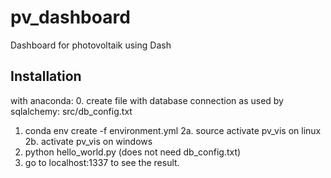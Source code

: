 # pv_dashboard
Dashboard for photovoltaik using Dash

## Installation
with anaconda: 
0. create file with database connection as used by sqlalchemy: src/db_config.txt
1. conda env create -f environment.yml
2a. source activate pv_vis on linux
2b. activate pv_vis on windows
3. python hello_world.py (does not need db_config.txt)
4. go to localhost:1337 to see the result.
